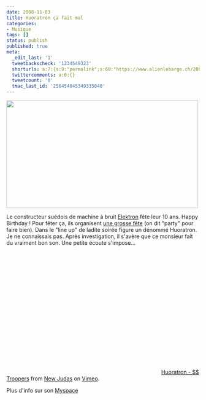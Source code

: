 ```yaml
---
date: 2008-11-03
title: Huoratron ça fait mal
categories:
- Musique
tags: []
status: publish
published: true
meta:
  _edit_last: '1'
  tweetbackscheck: '1234549323'
  shorturls: a:7:{s:9:"permalink";s:60:"https://www.alienlebarge.ch/2008/11/03/huoratron-ca-fait-mal/";s:7:"tinyurl";s:25:"https://tinyurl.com/b6oe67";s:4:"isgd";s:17:"https://is.gd/ikgH";s:5:"bitly";s:18:"https://bit.ly/3I0F";s:5:"snipr";s:22:"https://snipr.com/b9xps";s:5:"snurl";s:22:"https://snurl.com/b9xps";s:7:"snipurl";s:24:"https://snipurl.com/b9xps";}
  twittercomments: a:0:{}
  tweetcount: '0'
  tmac_last_id: '256454045349335040'
---
```

<img class="alignnone size-medium wp-image-739" title="Huoratron" src="https://dlgjp9x71cipk.cloudfront.net/2008/11/huoratron.png" alt="" width="500" height="281" />

Le constructeur suédois de machine à bruit <a title="Le site d'Elektron" href="https://www.elektron.se">Elektron</a> fête leur 10 ans. Happy Birthday !
Pour fêter ça, ils organisent <a title="Le site de la soirée d'anniversaire" href="https://elektron.se/party/">une grosse fête</a> (on dit "party" pour faire bien). Dans le "line up" de ladite soirée figure un dénommé Huoratron. Je ne connaissais pas. Après investigation, il s'avère que ce monsieur fait du vraiment bon son. Une petite écoute s'impose...

<!--more-->

<object classid="clsid:d27cdb6e-ae6d-11cf-96b8-444553540000" width="400" height="320" codebase="https://download.macromedia.com/pub/shockwave/cabs/flash/swflash.cab#version=6,0,40,0"><param name="allowfullscreen" value="true" /><param name="allowscriptaccess" value="always" /><param name="src" value="https://vimeo.com/moogaloop.swf?clip_id=764015&amp;server=vimeo.com&amp;show_title=1&amp;show_byline=1&amp;show_portrait=0&amp;color=&amp;fullscreen=1" /><embed type="application/x-shockwave-flash" width="400" height="320" src="https://vimeo.com/moogaloop.swf?clip_id=764015&amp;server=vimeo.com&amp;show_title=1&amp;show_byline=1&amp;show_portrait=0&amp;color=&amp;fullscreen=1" allowscriptaccess="always" allowfullscreen="true"></embed></object>
<a href="https://vimeo.com/764015?pg=embed&amp;sec=764015">Huoratron - $$ Troopers</a> from <a href="https://vimeo.com/user372512?pg=embed&amp;sec=764015">New Judas</a> on <a href="https://vimeo.com?pg=embed&amp;sec=764015">Vimeo</a>.

Plus d'info sur son <a title="Le MySpace d'huoratron" href="https://www.myspace.com/huoratron">Myspace</a>
